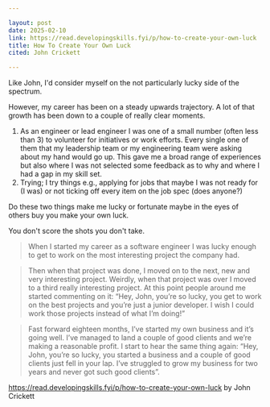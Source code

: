 ```yaml
---

layout: post
date: 2025-02-10
link: https://read.developingskills.fyi/p/how-to-create-your-own-luck
title: How To Create Your Own Luck
cited: John Crickett

---
```


Like John, I'd consider myself on the not particularly lucky side of the spectrum. 

However, my career has been on a steady upwards trajectory. A lot of that growth has been down to a couple of really clear moments.

1. As an engineer or lead engineer I was one of a small number (often less than 3) to volunteer for initiatives or work efforts. Every single one of them that my leadership team or my engineering team were asking about my hand would go up. This gave me a broad range of experiences but also where I was not selected some feedback as to why and where I had a gap in my skill set.
2. Trying; I try things e.g., applying for jobs that maybe I was not ready for (I was) or not ticking off every item on the job spec (does anyone?)

Do these two things make me lucky or fortunate maybe in the eyes of others buy you make your own luck.

You don't score the shots you don't take.

> When I started my career as a software engineer I was lucky enough to get to work on the most interesting project the company had.

> Then when that project was done, I moved on to the next, new and very interesting project. Weirdly, when that project was over I moved to a third really interesting project. At this point people around me started commenting on it: “Hey, John, you’re so lucky, you get to work on the best projects and you’re just a junior developer. I wish I could work those projects instead of what I’m doing!”

> Fast forward eighteen months, I’ve started my own business and it’s going well. I’ve managed to land a couple of good clients and we’re making a reasonable profit. I start to hear the same thing again: “Hey, John, you’re so lucky, you started a business and a couple of good clients just fell in your lap. I’ve struggled to grow my business for two years and never got such good clients”.

https://read.developingskills.fyi/p/how-to-create-your-own-luck by John Crickett